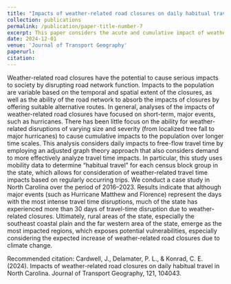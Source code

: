 ```yaml
---
title: "Impacts of weather-related road closures on daily habitual travel in North Carolina"
collection: publications
permalink: /publication/paper-title-number-7
excerpt: This paper considers the acute and cumulative impact of weather-related road closures in North Carolina and finds that rural areas across the state have been most vulnerable to extreme impacts. 
date: 2024-12-01
venue: 'Journal of Transport Geography'
paperurl: 
citation: 
---
```

Weather-related road closures have the potential to cause serious impacts to society by disrupting road network function. Impacts to the population are variable based on the temporal and spatial extent of the closures, as well as the ability of the road network to absorb the impacts of closures by offering suitable alternative routes. In general, analyses of the impacts of weather-related road closures have focused on short-term, major events, such as hurricanes. There has been little focus on the ability for weather-related disruptions of varying size and severity (from localized tree fall to major hurricanes) to cause cumulative impacts to the population over longer time scales. This analysis considers daily impacts to free-flow travel time by employing an adjusted graph theory approach that also considers demand to more effectively analyze travel time impacts. In particular, this study uses mobility data to determine “habitual travel” for each census block group in the state, which allows for consideration of weather-related travel time impacts based on regularly occurring trips. We conduct a case study in North Carolina over the period of 2016–2023. Results indicate that although major events (such as Hurricane Matthew and Florence) represent the days with the most intense travel time disruptions, much of the state has experienced more than 30 days of travel-time disruption due to weather-related closures. Ultimately, rural areas of the state, especially the southeast coastal plain and the far western area of the state, emerge as the most impacted regions, which exposes potential vulnerabilities, especially considering the expected increase of weather-related road closures due to climate change.

Recommended citation: Cardwell, J., Delamater, P. L., & Konrad, C. E. (2024). Impacts of weather-related road closures on daily habitual travel in North Carolina. Journal of Transport Geography, 121, 104043.
